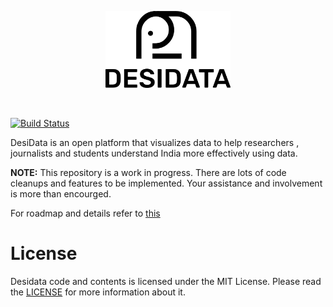 <p align="center">
  <img width="200" src="./assets/readme/logo-base.png">
</p>
<br>

[![Build Status](https://travis-ci.org/Desidata/Desidata.svg?branch=master)](https://travis-ci.org/Desidata/Desidata)
<br>

DesiData is an open platform that visualizes data to help researchers , journalists and students understand India more effectively using data.

**NOTE:** This repository is a work in progress. There are lots of code cleanups and features to be implemented. Your assistance and involvement is more than encourged. 

For roadmap and details refer to [this](https://docs.google.com/document/d/1JfvCKG_NR_OVKQ3fdpfrjWd1GBsyOZ-Ypl0Gbl8OEw8/edit?usp=sharing)

# License

Desidata code and contents is licensed under the MIT License.
Please read the [LICENSE](./LICENSE) for more information about it.

